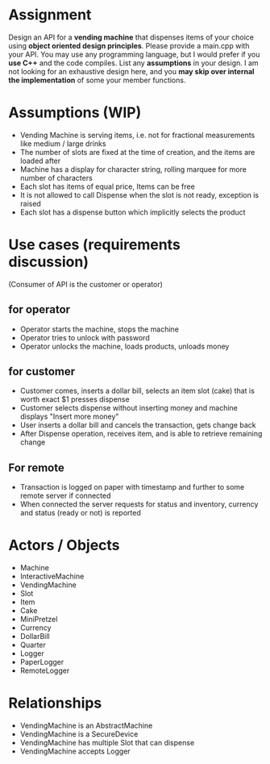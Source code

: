 # Assignment

Design an API for a **vending machine** that dispenses items of your choice using **object oriented design principles**. Please provide a main.cpp with your API. You may use any programming language, but I would prefer if you **use C++** and the code compiles. List any **assumptions** in your design. I am not looking for an exhaustive design here, and you **may skip over internal the implementation** of some your member functions.

# Assumptions (WIP)

- Vending Machine is serving items, i.e. not for fractional measurements like medium / large drinks
- The number of slots are fixed at the time of creation, and the items are loaded after
- Machine has a display for character string, rolling marquee for more number of characters
- Each slot has items of equal price, Items can be free
- It is not allowed to call Dispense when the slot is not ready, exception is raised
- Each slot has a dispense button which implicitly selects the product

# Use cases (requirements discussion)

(Consumer of API is the customer or operator)

## for operator

- Operator starts the machine, stops the machine
- Operator tries to unlock with password
- Operator unlocks the machine, loads products, unloads money

## for customer

- Customer comes, inserts a dollar bill, selects an item slot (cake) that is worth exact $1 presses dispense
- Customer selects dispense without inserting money and machine displays "Insert more money"
- User inserts a dollar bill and cancels the transaction, gets change back
- After Dispense operation, receives item, and is able to retrieve remaining change

## For remote

- Transaction is logged on paper with timestamp and further to some remote server if connected
- When connected the server requests for status and inventory, currency and status (ready or not) is reported

# Actors / Objects

- Machine
- InteractiveMachine
- VendingMachine
- Slot
- Item
- Cake
- MiniPretzel
- Currency
- DollarBill
- Quarter
- Logger
- PaperLogger
- RemoteLogger

# Relationships

- VendingMachine is an AbstractMachine
- VendingMachine is a SecureDevice
- VendingMachine has multiple Slot that can dispense
- VendingMachine accepts Logger
